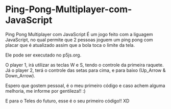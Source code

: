 # Ping-Pong-Multiplayer-com-JavaScript
Ping Pong Multiplayer com JavaScript
É um jogo feito com a liguagem JavaScript, no qual permite que 2 pessoas joguem um ping pong com placar que é atualizado assim que a bola toca o limite da tela.

Ele pode ser executado no p5js.org.

O player 1, irá utilizar as teclas W e S, tendo o controle da primeira raquete. Já o player 2, terá o controle das setas para cima, e para baixo (Up_Arrow & Down_Arrow). 

Espero que gostem pessoal, é o meu primeiro código e caso achem alguma melhoria, me informe por gentileza!! :)

E para o Teles do futuro, esse é o seu primeiro código!! XD
